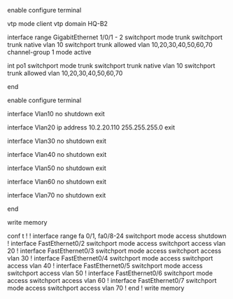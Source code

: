 
enable
configure terminal

vtp mode client
vtp domain HQ-B2

interface range GigabitEthernet 1/0/1 - 2
  switchport mode trunk
  switchport trunk native vlan 10
  switchport trunk allowed vlan 10,20,30,40,50,60,70
channel-group 1 mode active



int po1
switchport mode trunk
  switchport trunk native vlan 10
  switchport trunk allowed vlan 10,20,30,40,50,60,70

end

enable
configure terminal

interface Vlan10
 no shutdown
 exit

interface Vlan20
 ip address 10.2.20.110 255.255.255.0
 exit

interface Vlan30
 no shutdown
 exit

interface Vlan40
 no shutdown
 exit

interface Vlan50
 no shutdown
 exit

interface Vlan60
 no shutdown
 exit

interface Vlan70
 no shutdown
 exit

end

write memory


conf t
!
!
interface range fa 0/1, fa0/8-24
switchport mode access
shutdown
!
interface FastEthernet0/2
 switchport mode access
 switchport access vlan 20
!
interface FastEthernet0/3
 switchport mode access
 switchport access vlan 30
!
interface FastEthernet0/4
 switchport mode access
 switchport access vlan 40
!
interface FastEthernet0/5
 switchport mode access
 switchport access vlan 50
!
interface FastEthernet0/6
 switchport mode access
 switchport access vlan 60
!
interface FastEthernet0/7
 switchport mode access
 switchport access vlan 70
!
end
!
write memory
 
